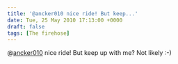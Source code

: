 ```yaml
---
title: '@ancker010 nice ride! But keep...'
date: Tue, 25 May 2010 17:13:00 +0000
draft: false
tags: [The firehose]
---
```


@[ancker010](http://twitter.com/ancker010) nice ride! But keep up with me? Not likely :-)